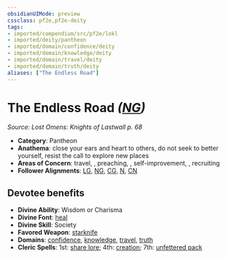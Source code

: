 ```yaml
---
obsidianUIMode: preview
cssclass: pf2e,pf2e-deity
tags:
- imported/compendium/src/pf2e/lokl
- imported/deity/pantheon
- imported/domain/confidence/deity
- imported/domain/knowledge/deity
- imported/domain/travel/deity
- imported/domain/truth/deity
aliases: ["The Endless Road"]
---
```

# The Endless Road *([NG](neutral-good-b1.md))*  
*Source: Lost Omens: Knights of Lastwall p. 68*  

- **Category**: Pantheon
- **Anathema**: close your ears and heart to others, do not seek to better yourself, resist the call to explore new places
- **Areas of Concern**: travel, , preaching, , self-improvement, , recruiting
- **Follower Alignments**: [LG](lawful-goo-b1.md), [NG](neutral-good-b1.md), [CG](chaotic-good-b1.md), [N](neutral-b1.md), [CN](chaotic-neutral-b1.md)

## Devotee benefits

- **Divine Ability**: Wisdom or Charisma
- **Divine Font**: [heal](../../spells/heal.md)
- **Divine Skill**: Society
- **Favored Weapon**: [starknife](../../equipment/items/starknife.md)
- **Domains**: [confidence](../domains.md#Confidence), [knowledge](../domains.md#Knowledge), [travel](../domains.md#Travel), [truth](../domains.md#Truth)
- **Cleric Spells**: 1st: [share lore](../../spells/share-lore-logm.md); 4th: [creation](../../spells/creation.md); 7th: [unfettered pack](../../spells/unfettered-pack.md)